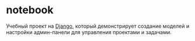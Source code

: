 # notebook

Учебный проект на [Django](https://ru.wikipedia.org/wiki/Django), который демонстрирует создание моделей и настройки админ-панели для управления проектами и задачами.

